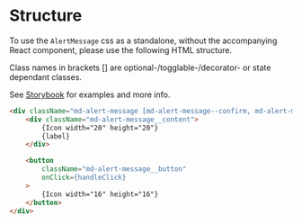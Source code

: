 # Structure

To use the `AlertMessage` css as a standalone, without the accompanying React component, please use the following HTML structure.

Class names in brackets [] are optional-/togglable-/decorator- or state dependant classes.

See [Storybook](https://miljodir.github.io/md-components) for examples and more info.

```html
<div className="md-alert-message [md-alert-message--confirm, md-alert-message--warning, md-alert-message--error, md-alert-message--fullWidth]">
    <div className="md-alert-message__content">
        {Icon width="20" height="20"}
        {label}
    </div>

    <button
        className="md-alert-message__button"
        onClick={handleClick}
    >
        {Icon width="16" height="16"}
    </button>
</div>
```
